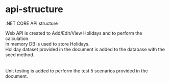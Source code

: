 # api-structure
.NET CORE API structure 

Web API is created to Add/Edit/View Holidays and to perform the calculation. </br>
In memory DB is used to store Holidays.</br>
Holiday dataset provided in the document is added to the database with the seed method.</br>
</br></br>
Unit testing is added to perform the test 5 scenarios provided in the document.

